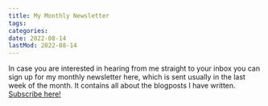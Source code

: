 ```yaml
---
title: My Monthly Newsletter
tags:
categories:
date: 2022-08-14
lastMod: 2022-08-14
---
```

In case you are interested in hearing from me straight to your inbox you can sign up for my monthly newsletter here, which is sent usually in the last week of the month. It contains all about the blogposts I have written. [Subscribe here!](https://www.getrevue.co/profile)
